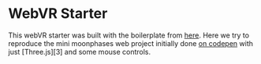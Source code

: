# WebVR Starter

This webVR starter was built with the boilerplate from [here][1]. Here we try to reproduce
the mini moonphases web project initially done [on codepen][2] with just [Three.js][3] and
some mouse controls.


[1]: https://github.com/borismus/webvr-boilerplate
[2]: https://codepen.io/josephrexme/pen/OEaBOa
